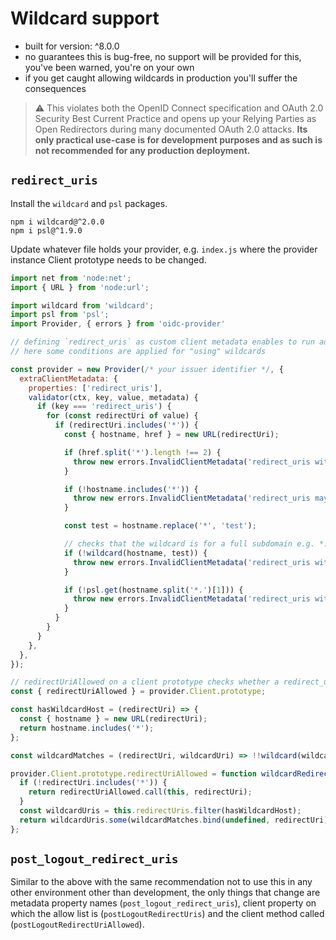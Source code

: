 # Wildcard support

- built for version: ^8.0.0
- no guarantees this is bug-free, no support will be provided for this, you've been warned, you're on
your own
- if you get caught allowing wildcards in production you'll suffer the consequences

> ⚠️ This violates both the OpenID Connect specification and OAuth 2.0 Security Best Current
> Practice and opens up your Relying Parties as Open Redirectors during many documented OAuth 2.0
> attacks. **Its only practical use-case is for development purposes and as such is not recommended
> for any production deployment.**


## `redirect_uris`

Install the `wildcard` and `psl` packages.

```console
npm i wildcard@^2.0.0
npm i psl@^1.9.0
```

Update whatever file holds your provider, e.g. `index.js` where the provider instance Client
prototype needs to be changed.

```js
import net from 'node:net';
import { URL } from 'node:url';

import wildcard from 'wildcard';
import psl from 'psl';
import Provider, { errors } from 'oidc-provider'

// defining `redirect_uris` as custom client metadata enables to run additional validations
// here some conditions are applied for "using" wildcards

const provider = new Provider(/* your issuer identifier */, {
  extraClientMetadata: {
    properties: ['redirect_uris'],
    validator(ctx, key, value, metadata) {
      if (key === 'redirect_uris') {
        for (const redirectUri of value) {
          if (redirectUri.includes('*')) {
            const { hostname, href } = new URL(redirectUri);

            if (href.split('*').length !== 2) {
              throw new errors.InvalidClientMetadata('redirect_uris with a wildcard may only contain a single one');
            }

            if (!hostname.includes('*')) {
              throw new errors.InvalidClientMetadata('redirect_uris may only have a wildcard in the hostname');
            }

            const test = hostname.replace('*', 'test');

            // checks that the wildcard is for a full subdomain e.g. *.panva.cz, not *suffix.panva.cz
            if (!wildcard(hostname, test)) {
              throw new errors.InvalidClientMetadata('redirect_uris with a wildcard must only match the whole subdomain');
            }

            if (!psl.get(hostname.split('*.')[1])) {
              throw new errors.InvalidClientMetadata('redirect_uris with a wildcard must not match an eTLD+1 of a known public suffix domain');
            }
          }
        }
      }
    },
  },
});

// redirectUriAllowed on a client prototype checks whether a redirect_uri is allowed or not
const { redirectUriAllowed } = provider.Client.prototype;

const hasWildcardHost = (redirectUri) => {
  const { hostname } = new URL(redirectUri);
  return hostname.includes('*');
};

const wildcardMatches = (redirectUri, wildcardUri) => !!wildcard(wildcardUri, redirectUri);

provider.Client.prototype.redirectUriAllowed = function wildcardRedirectUriAllowed(redirectUri) {
  if (!redirectUri.includes('*')) {
    return redirectUriAllowed.call(this, redirectUri);
  }
  const wildcardUris = this.redirectUris.filter(hasWildcardHost);
  return wildcardUris.some(wildcardMatches.bind(undefined, redirectUri));
};
```

## `post_logout_redirect_uris`

Similar to the above with the same recommendation not to use this in any other environment other
than development, the only things that change are metadata property names (`post_logout_redirect_uris`),
client property on which the allow list is (`postLogoutRedirectUris`) and the client method called
(`postLogoutRedirectUriAllowed`).
